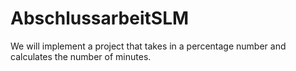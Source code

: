 # AbschlussarbeitSLM

We will implement a project that takes in a percentage number and calculates the number of minutes.
